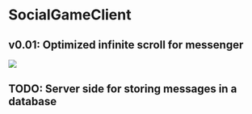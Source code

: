 # SocialGameClient
## v0.01: Optimized infinite scroll for messenger
![](https://github.com/llq96/SocialGameClient/blob/main/ForReadme.gif)
## TODO: Server side for storing messages in a database 
